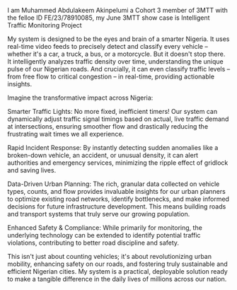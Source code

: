 I am Muhammed Abdulakeem Akinpelumi a Cohort 3 member of 3MTT with the felloe ID FE/23/78910085, my June 3MTT show case is Intelligent Traffic Monitoring Project

My system is designed to be the eyes and brain of a smarter Nigeria. It uses real-time video feeds to precisely detect and classify every vehicle – whether it's a car, a truck, a bus, or a motorcycle. But it doesn't stop there. It intelligently analyzes traffic density over time, understanding the unique pulse of our Nigerian roads. And crucially, it can even classify traffic levels – from free flow to critical congestion – in real-time, providing actionable insights.

Imagine the transformative impact across Nigeria:

Smarter Traffic Lights: No more fixed, inefficient timers! Our system can dynamically adjust traffic signal timings based on actual, live traffic demand at intersections, ensuring smoother flow and drastically reducing the frustrating wait times we all experience.

Rapid Incident Response: By instantly detecting sudden anomalies like a broken-down vehicle, an accident, or unusual density, it can alert authorities and emergency services, minimizing the ripple effect of gridlock and saving lives.

Data-Driven Urban Planning: The rich, granular data collected on vehicle types, counts, and flow provides invaluable insights for our urban planners to optimize existing road networks, identify bottlenecks, and make informed decisions for future infrastructure development. This means building roads and transport systems that truly serve our growing population.

Enhanced Safety & Compliance: While primarily for monitoring, the underlying technology can be extended to identify potential traffic violations, contributing to better road discipline and safety.

This isn't just about counting vehicles; it's about revolutionizing urban mobility, enhancing safety on our roads, and fostering truly sustainable and efficient Nigerian cities. My system is a practical, deployable solution ready to make a tangible difference in the daily lives of millions across our nation.
